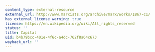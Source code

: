 ```yaml
---
content_type: external-resource
external_url: http://www.marxists.org/archive/marx/works/1867-c1/
has_external_license_warning: true
license: https://en.wikipedia.org/wiki/All_rights_reserved
status: ''
title: Capital
uid: b4b79bcc-401e-4f6c-a4dc-762f8a64c673
wayback_url: ''
---
```

